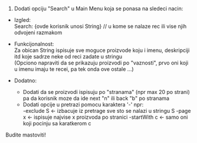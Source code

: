1. Dodati opciju "Search" u Main Menu koja se ponasa na sledeci nacin:<br>

- Izgled:<br>
Search: {ovde korisnik unosi String} // u kome se nalaze rec ili vise njih odvojeni razmakom<br>

- Funkcijonalnost:<br>
  Za obican String ispisuje sve moguce proizvode koju i imenu, deskripciji itd koje sadrze neke od reci zadate u stringu<br>
  (Opciono napraviti da se prikazuju proizvodi po "vaznosti", prvo oni koji u imenu imaju te recei, pa tek onda ove ostale ...)

- Dodatno:<br>
  - Dodati da se proizvodi ispisuju po "stranama" (npr max 20 po strani) pa da korisnik moze da ide next "n" ili back "b" po stranama
  - Dodati opcije u pretrazi pomocu karaktera '-' npr:<br>
    -exclude S <- izbacuje iz pretrage sve sto se nalazi u stringu S
    -page x <- ispisuje najvise x proizvoda po stranici
    -startWith c <- samo oni koji pocinju sa karatkerom c<br>

Budite mastoviti!
